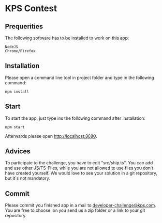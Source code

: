 # KPS Contest

## Prequerities

The following software has to be installed to work on this app:

```
NodeJS
Chrome/Firefox
```

## Installation

Please open a command line tool in project folder and type in the following command:

```
npm install
```

## Start

To start the app, just type ins the following command after installation:

```
npm start
```

Afterwards please open [http://localhost:8080](http://localhost:8080).

## Advices

To participate to the challenge, you have to edit "src/ship.ts". You can add and use other JS/TS-Files, while you are not allowed to use files you don't have created yourself.
We would love to see your solution in a git repository, but it`s not mandatory.

## Commit

Please commit you finished app in a mail to developer-challenge@kps.com. You are free to choose ion you send us a zip folder or a link to your git repository.
